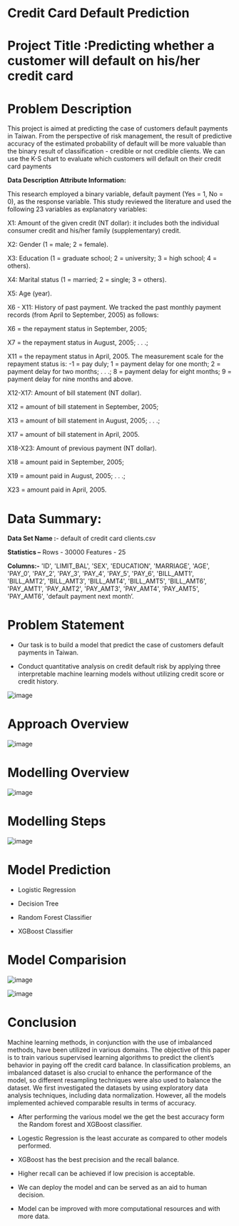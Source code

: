 # Credit Card Default Prediction
# **Project Title :Predicting whether a customer will default on his/her credit card**
# **Problem Description**

This project is aimed at predicting the case of customers default payments in Taiwan. From the perspective of risk management, the result of predictive accuracy of the estimated probability of default will be more valuable than the binary result of classification - credible or not credible clients. We can use the K-S chart to evaluate which customers will default on their credit card payments

**Data Description**
**Attribute Information:**

This research employed a binary variable, default payment (Yes = 1, No = 0), as the response variable. This study reviewed the literature and used the following 23 variables as explanatory variables:

X1: Amount of the given credit (NT dollar): it includes both the individual consumer credit and his/her family (supplementary) credit.

X2: Gender (1 = male; 2 = female).

X3: Education (1 = graduate school; 2 = university; 3 = high school; 4 = others).

X4: Marital status (1 = married; 2 = single; 3 = others).

X5: Age (year).

X6 - X11: History of past payment. We tracked the past monthly payment records (from April to September, 2005) as follows:

X6 = the repayment status in September, 2005;

X7 = the repayment status in August, 2005; . . .;

X11 = the repayment status in April, 2005. The measurement scale for the repayment status is: -1 = pay duly; 1 = payment delay for one month; 2 = payment delay for two months; . . .; 8 = payment delay for eight months; 9 = payment delay for nine months and above.

X12-X17: Amount of bill statement (NT dollar). 

X12 = amount of bill statement in September, 2005; 

X13 = amount of bill statement in August, 2005; . . .; 

X17 = amount of bill statement in April, 2005.

X18-X23: Amount of previous payment (NT dollar).

X18 = amount paid in September, 2005; 

X19 = amount paid in August, 2005; . . .;

X23 = amount paid in April, 2005.

# **Data Summary:**

**Data Set Name :**- default of credit card clients.csv

**Statistics –**
Rows - 30000
Features - 25

**Columns:-** 
	'ID', 'LIMIT_BAL', 'SEX', 'EDUCATION', 'MARRIAGE', 'AGE', 'PAY_0', 'PAY_2', 	'PAY_3', 'PAY_4', 'PAY_5', 'PAY_6', 'BILL_AMT1', 'BILL_AMT2', 'BILL_AMT3', 	'BILL_AMT4', 'BILL_AMT5', 'BILL_AMT6', 'PAY_AMT1', 'PAY_AMT2', 	'PAY_AMT3', 'PAY_AMT4', 'PAY_AMT5', 'PAY_AMT6', 'default payment next month’.

# Problem Statement

* Our task is to build a model that predict the case of customers default payments in Taiwan.

* Conduct quantitative analysis on credit default risk by applying three interpretable machine learning models without utilizing credit score or credit history.

![image](https://user-images.githubusercontent.com/101592102/168750680-54b8da10-2380-4d06-b55d-46b3af66afb8.png)


# **Approach Overview**
![image](https://user-images.githubusercontent.com/101592102/168748551-3aad29ba-fdc9-4cbe-97ce-4f103097ef14.png)

# **Modelling Overview**

![image](https://user-images.githubusercontent.com/101592102/168748734-0c9ba026-df28-4d37-b666-679af6182faa.png)

# **Modelling Steps**

![image](https://user-images.githubusercontent.com/101592102/168748873-5a76587d-5a1e-40a8-899f-9f055645b1d9.png)


# **Model Prediction**

* Logistic Regression

* Decision Tree

* Random Forest Classifier

* XGBoost Classifier

# **Model Comparision**
![image](https://user-images.githubusercontent.com/101592102/168751016-51c2fc86-52c4-4f5d-8982-d1ca23bcb3b1.png)

![image](https://user-images.githubusercontent.com/101592102/168751088-80367cf5-b8aa-42f9-9141-540244f30253.png)


# **Conclusion**

Machine learning methods, in conjunction with the use of imbalanced methods, have been utilized in various domains. The objective of this paper is to train various supervised learning algorithms to predict the client’s behavior in paying off the credit card balance. In classification problems, an imbalanced dataset is also crucial to enhance the performance of the model, so different resampling techniques were also used to balance the dataset. We first investigated the datasets by using exploratory data analysis techniques, including data normalization. However, all the models implemented achieved comparable results in terms of accuracy.
* After performing the various model we the get the best accuracy form the Random forest and XGBoost classifier.

* Logestic Regression is the least accurate as compared to other models performed.

*  XGBoost has the best precision and the recall balance.

*  Higher recall can be achieved if low precision is acceptable.

*  We can deploy the model and can be served as an aid to human decision.

* Model can be improved with more computational resources and with more data.

